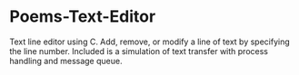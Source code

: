 # Poems-Text-Editor
Text line editor using C. Add, remove, or modify a line of text by specifying the line number. Included is a simulation of text transfer with process handling and message queue.
